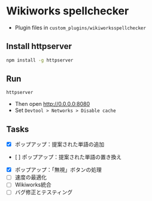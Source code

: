 # Wikiworks spellchecker

- Plugin files in `custom_plugins/wikiworksspellchecker`

## Install httpserver
```bash
npm install -g httpserver
```

## Run
```bash
httpserver
```
- Then open http://0.0.0.0:8080
- Set `Devtool > Networks > Disable cache`

## Tasks

- [x] ポップアップ：提案された単語の追加
- [ ] ポップアップ：提案された単語の置き換え
- [x] ポップアップ：「無視」ボタンの処理
- [ ] 速度の最適化
- [ ] Wikiworks統合
- [ ] バグ修正とテスティング

